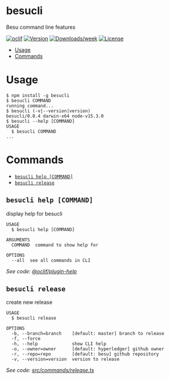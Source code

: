 besucli
=======

Besu command line features

[![oclif](https://img.shields.io/badge/cli-oclif-brightgreen.svg)](https://oclif.io)
[![Version](https://img.shields.io/npm/v/besucli.svg)](https://npmjs.org/package/besucli)
[![Downloads/week](https://img.shields.io/npm/dw/besucli.svg)](https://npmjs.org/package/besucli)
[![License](https://img.shields.io/npm/l/besucli.svg)](https://github.com/abdelhamidbakhta/besucli/blob/main/package.json)

<!-- toc -->
* [Usage](#usage)
* [Commands](#commands)
<!-- tocstop -->
# Usage
<!-- usage -->
```sh-session
$ npm install -g besucli
$ besucli COMMAND
running command...
$ besucli (-v|--version|version)
besucli/0.0.4 darwin-x64 node-v15.3.0
$ besucli --help [COMMAND]
USAGE
  $ besucli COMMAND
...
```
<!-- usagestop -->
# Commands
<!-- commands -->
* [`besucli help [COMMAND]`](#besucli-help-command)
* [`besucli release`](#besucli-release)

## `besucli help [COMMAND]`

display help for besucli

```
USAGE
  $ besucli help [COMMAND]

ARGUMENTS
  COMMAND  command to show help for

OPTIONS
  --all  see all commands in CLI
```

_See code: [@oclif/plugin-help](https://github.com/oclif/plugin-help/blob/v3.2.1/src/commands/help.ts)_

## `besucli release`

create new release

```
USAGE
  $ besucli release

OPTIONS
  -b, --branch=branch    [default: master] branch to release
  -f, --force
  -h, --help             show CLI help
  -o, --owner=owner      [default: hyperledger] github owner
  -r, --repo=repo        [default: besu] github repository
  -v, --version=version  version to release
```

_See code: [src/commands/release.ts](https://github.com/abdelhamidbakhta/besucli/blob/v0.0.4/src/commands/release.ts)_
<!-- commandsstop -->
